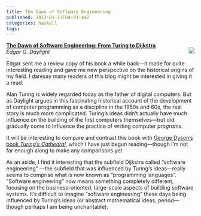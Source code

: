 ```yaml
---
title: The Dawn of Software Engineering
published: 2013-01-13T04:01:44Z
categories: haskell
tags: 
---
```


<!-- -*- compile-command: "BlogLiteratelyD dawn-of-software.markdown &gt; dawn-of-software.html" -*- -->
<div style="float:right;margin-left:20px;">
 
<a href="http://www.dijkstrascry.com/dawn"> <img src="http://www.dijkstrascry.com/sites/default/files/dawn_front_377.jpg" /> </a>
</div>

<p><strong><a href="http://www.dijkstrascry.com/dawn">The Dawn of Software Engineering: From Turing to Dijkstra</a></strong><br /><em>Edgar G. Daylight</em></p>
<p>Edgar sent me a review copy of his book a while back—it made for quite interesting reading and gave me new perspective on the historical origins of my field. I daresay many readers of this blog might be interested in giving it a read.</p>
<p>Alan Turing is widely regarded today as the father of digital computers. But as Daylight argues in this fascinating historical account of the development of computer programming as a discipline in the 1950s and 60s, the real story is much more complicated. Turing’s ideas didn’t actually have much influence on the building of the first computers themselves—but did gradually come to influence the practice of writing computer <em>programs</em>.</p>
<p>It will be interesting to compare and contrast this book with <a href="http://www.amazon.com/Turings-Cathedral-Origins-Digital-Universe/dp/0375422773">George Dyson’s book <em>Turing’s Cathedral</em></a>, which I have just begun reading—though I’m not far enough along to make any comparisons yet.</p>
<p>As an aside, I find it interesting that the subfield Dijkstra called “software engineering” —the subfield that was influenced by Turing’s ideas—really seems to comprise what is now known as “programming languages”. “Software engineering” now means something completely different, focusing on the business-oriented, large-scale aspects of building software systems. It’s difficult to imagine “software engineering” these days being influenced by Turing’s ideas (or abstract mathematical ideas, period—though perhaps I am being uncharitable).</p>

